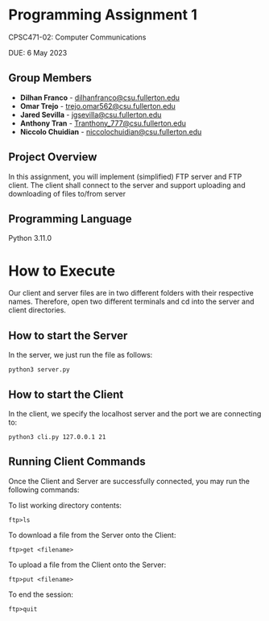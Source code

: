 # Programming Assignment 1
CPSC471-02: Computer Communications

DUE: 6 May 2023 

## Group Members

- **Dilhan Franco** - dilhanfranco@csu.fullerton.edu
- **Omar Trejo** - trejo.omar562@csu.fullerton.edu
- **Jared Sevilla** - jgsevilla@csu.fullerton.edu
- **Anthony Tran**  - Tranthony_777@csu.fullerton.edu
- **Niccolo Chuidian** - niccolochuidian@csu.fullerton.edu
  
## Project Overview
In this assignment, you will implement (simplified) FTP server and FTP client. The client shall
connect to the server and support uploading and downloading of files to/from server

## Programming Language
Python 3.11.0

# How to Execute
Our client and server files are in two different folders with their respective names. Therefore, open two different terminals and cd into the server and client directories.

## How to start the Server
In the server, we just run the file as follows:
```
python3 server.py
```

## How to start the Client
In the client, we specify the localhost server and the port we are connecting to:
```
python3 cli.py 127.0.0.1 21
```
## Running Client Commands
Once the Client and Server are successfully connected, you may run the following commands:

To list working directory contents:
```
ftp>ls
```

To download a file from the Server onto the Client:
```
ftp>get <filename>
```

To upload a file from the Client onto the Server:
```
ftp>put <filename>
```

To end the session:
```
ftp>quit
```
